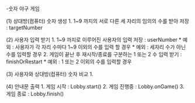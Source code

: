 -숫자 야구 게임

(1) 상대방(컴퓨터) 숫자 생성
    1. 1~9 까지의 서로 다른 세 자리의 임의의 수를 받아 저장 : targetNumber

(2) 사용자 입력 받기
    1. 1~9 까지로 이루어진 사용자의 입력 저장 : userNumber
        * 예외 : 사용자가 각 자리 수마다 1~9 이외의 수를 입력 할 경우
        * 예외 : 세자리 수가 아닌 수를 입력할 경우
    2. 게임이 끝난 후 재시작/종료를 구분하는 1 또는 2 수 입력 받기 : finishOrRestart
        * 예외 : 1 또는 2 이외의 수를 입력할 경우 

(3) 사용자와 상대방(컴퓨터) 숫자 비교
    1. 

(4) 안내문 출력 
    1. 게임 시작 : Lobby.start()
    2. 게임 진행중 : Lobby.onGame()
    3. 게임 종료 : Lobby.finish()
